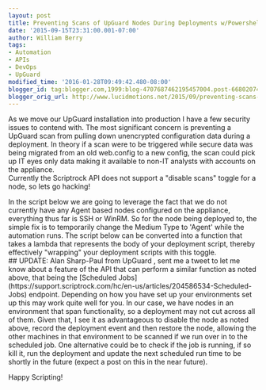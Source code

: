 ```yaml
---
layout: post
title: Preventing Scans of UpGuard Nodes During Deployments w/Powershell v3.0+
date: '2015-09-15T23:31:00.001-07:00'
author: William Berry
tags:
- Automation
- APIs
- DevOps
- UpGuard
modified_time: '2016-01-28T09:49:42.480-08:00'
blogger_id: tag:blogger.com,1999:blog-4707687462195457004.post-6680207448700637856
blogger_orig_url: http://www.lucidmotions.net/2015/09/preventing-scans-of-upguard-nodes.html
---
```


As we move our UpGuard installation into production I have a few security 
issues to contend with.  The most significant concern is preventing a UpGuard 
scan from pulling down unencrypted configuration data during a deployment.  In 
theory if a scan were to be triggered while secure data was being migrated 
from an old web.config to a new config, the scan could pick up IT eyes only 
data making it available to non-IT analysts with accounts on the appliance.  
Currently the Scriptrock API does not support a "disable scans" toggle for a 
node, so lets go hacking! 
<div style="text-align: center;"><div style="text-align: left;"> 
<div style="text-align: left;">In the script below we are going to leverage 
the fact that we do not currently have any Agent based nodes configured on the 
appliance, everything thus far is SSH or WinRM.  So for the node being 
deployed to, the simple fix is to temporarily change the Medium Type to 
'Agent' while the automation runs.  The script below can be converted into a 
function that takes a lambda that represents the body of your deployment 
script, thereby effectively "wrapping" your deployment scripts with this 
toggle.<div style="text-align: left;"> 
<div style="text-align: left;"> 
<script 
src="https://gist.github.com/WilliamBerryiii/5bf63a2601341ac49b63.js"></script> 
<div style="text-align: left;"> 
<div style="text-align: left;">## UPDATE: Alan Sharp-Paul from UpGuard , sent 
me a tweet to let me know about a feature of the API that can perform a 
similar function as noted above, that being the [Scheduled 
Jobs](https://support.scriptrock.com/hc/en-us/articles/204586534-Scheduled-Jobs) 
endpoint.  Depending on how you have set up your environments set up this may 
work quite well for you.  In our case, we have nodes in an environment that 
span functionality, so a deployment may not cut across all of them.  Given 
that, I see it as advantageous to disable the node as noted above, record the 
deployment event and then restore the node, allowing the other machines in 
that environment to be scanned if we run over in to the scheduled job.  One 
alternative could be to check if the job is running, if so kill it, run the 
deployment and update the next scheduled run time to be shortly in the future 
(expect a post on this in the near future). 

Happy Scripting! 